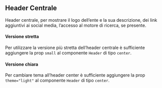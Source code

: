 ## Header Centrale

Header centrale, per mostrare il logo dell’ente e la sua descrizione, dei link aggiuntivi ai social media, l’accesso al motore di ricerca, se presente.

#### Versione stretta

Per utilizzare la versione più stretta dell’header centrale è sufficiente aggiungere la prop `small` al componente `Header` di tipo `center`.

#### Versione chiara

Per cambiare tema all’header center è sufficiente aggiungere la prop `theme="light"` al componente `Header` di tipo `center`.